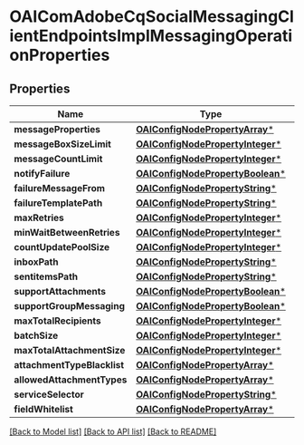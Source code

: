 # OAIComAdobeCqSocialMessagingClientEndpointsImplMessagingOperationProperties

## Properties
Name | Type | Description | Notes
------------ | ------------- | ------------- | -------------
**messageProperties** | [**OAIConfigNodePropertyArray***](OAIConfigNodePropertyArray.md) |  | [optional] 
**messageBoxSizeLimit** | [**OAIConfigNodePropertyInteger***](OAIConfigNodePropertyInteger.md) |  | [optional] 
**messageCountLimit** | [**OAIConfigNodePropertyInteger***](OAIConfigNodePropertyInteger.md) |  | [optional] 
**notifyFailure** | [**OAIConfigNodePropertyBoolean***](OAIConfigNodePropertyBoolean.md) |  | [optional] 
**failureMessageFrom** | [**OAIConfigNodePropertyString***](OAIConfigNodePropertyString.md) |  | [optional] 
**failureTemplatePath** | [**OAIConfigNodePropertyString***](OAIConfigNodePropertyString.md) |  | [optional] 
**maxRetries** | [**OAIConfigNodePropertyInteger***](OAIConfigNodePropertyInteger.md) |  | [optional] 
**minWaitBetweenRetries** | [**OAIConfigNodePropertyInteger***](OAIConfigNodePropertyInteger.md) |  | [optional] 
**countUpdatePoolSize** | [**OAIConfigNodePropertyInteger***](OAIConfigNodePropertyInteger.md) |  | [optional] 
**inboxPath** | [**OAIConfigNodePropertyString***](OAIConfigNodePropertyString.md) |  | [optional] 
**sentitemsPath** | [**OAIConfigNodePropertyString***](OAIConfigNodePropertyString.md) |  | [optional] 
**supportAttachments** | [**OAIConfigNodePropertyBoolean***](OAIConfigNodePropertyBoolean.md) |  | [optional] 
**supportGroupMessaging** | [**OAIConfigNodePropertyBoolean***](OAIConfigNodePropertyBoolean.md) |  | [optional] 
**maxTotalRecipients** | [**OAIConfigNodePropertyInteger***](OAIConfigNodePropertyInteger.md) |  | [optional] 
**batchSize** | [**OAIConfigNodePropertyInteger***](OAIConfigNodePropertyInteger.md) |  | [optional] 
**maxTotalAttachmentSize** | [**OAIConfigNodePropertyInteger***](OAIConfigNodePropertyInteger.md) |  | [optional] 
**attachmentTypeBlacklist** | [**OAIConfigNodePropertyArray***](OAIConfigNodePropertyArray.md) |  | [optional] 
**allowedAttachmentTypes** | [**OAIConfigNodePropertyArray***](OAIConfigNodePropertyArray.md) |  | [optional] 
**serviceSelector** | [**OAIConfigNodePropertyString***](OAIConfigNodePropertyString.md) |  | [optional] 
**fieldWhitelist** | [**OAIConfigNodePropertyArray***](OAIConfigNodePropertyArray.md) |  | [optional] 

[[Back to Model list]](../README.md#documentation-for-models) [[Back to API list]](../README.md#documentation-for-api-endpoints) [[Back to README]](../README.md)


